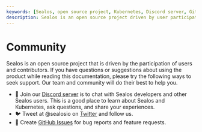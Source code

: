 ```yaml
---
keywords: [Sealos, open source project, Kubernetes, Discord server, GitHub Issues]
description: Sealos is an open source project driven by user participation. Join our Discord server, tweet at @sealosio, or create GitHub Issues for support.
---
```


# Community

Sealos is an open source project that is driven by the participation of users and contributors. If you have questions or
suggestions about using the product while reading this documentation, please try the following ways to seek support. Our
team and community will do their best to help you.

+ 💬 Join our [Discord server](https://discord.gg/qzBmGGZGk7) is to chat with Sealos developers and other Sealos users.
  This is a good place to learn about Sealos and Kubernetes, ask questions, and share your experiences.
+ 🐦 Tweet at @sealosio on [Twitter](https://twitter.com/sealosio) and follow us.
+ 🐞 Create [GitHub Issues](https://github.com/labring/sealos/issues/new/choose) for bug reports and feature requests.